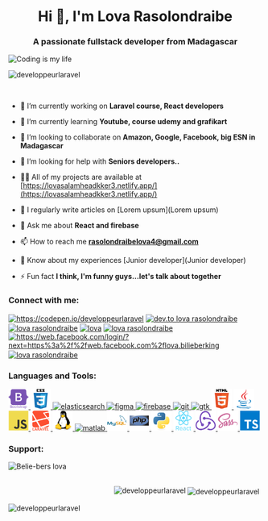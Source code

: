 <h1 align="center">Hi 👋, I'm Lova Rasolondraibe</h1>
<h3 align="center">A passionate fullstack developer from Madagascar</h3>

<img class="fit-picture"
     src="https://cdn.videoplasty.com/animation/chill-coding-programming-lo-fi-animation-stock-animation-21874-1024x576.jpg"
     alt="Coding is my life" width="400">

<p align="left"> <img src="https://komarev.com/ghpvc/?username=developpeurlaravel&label=Profile%20views&color=0e75b6&style=flat" alt="developpeurlaravel" /> </p>

<p align="left"> <a href="https://twitter.com/" target="blank"><img src="https://img.shields.io/twitter/follow/?logo=twitter&style=for-the-badge" alt="" /></a> </p>

- 🔭 I’m currently working on **Laravel course, React developers**

- 🌱 I’m currently learning **Youtube, course udemy and grafikart**

- 👯 I’m looking to collaborate on **Amazon, Google, Facebook, big ESN in Madagascar**

- 🤝 I’m looking for help with **Seniors developers..**

- 👨‍💻 All of my projects are available at [https://lovasalamheadkker3.netlify.app/](https://lovasalamheadkker3.netlify.app/)

- 📝 I regularly write articles on [Lorem upsum](Lorem upsum)

- 💬 Ask me about **React and firebase**

- 📫 How to reach me **rasolondraibelova4@gmail.com**

- 📄 Know about my experiences [Junior developer](Junior developer)

- ⚡ Fun fact **I think, I'm funny guys...let's talk about together**

<h3 align="left">Connect with me:</h3>
<p align="left">
<a href="https://codepen.io/https://codepen.io/developpeurlaravel" target="blank"><img align="center" src="https://raw.githubusercontent.com/rahuldkjain/github-profile-readme-generator/master/src/images/icons/Social/codepen.svg" alt="https://codepen.io/developpeurlaravel" height="30" width="40" /></a>
<a href="https://dev.to/dev.to lova rasolondraibe" target="blank"><img align="center" src="https://raw.githubusercontent.com/rahuldkjain/github-profile-readme-generator/master/src/images/icons/Social/devto.svg" alt="dev.to lova rasolondraibe" height="30" width="40" /></a>
<a href="https://linkedin.com/in/lova rasolondraibe" target="blank"><img align="center" src="https://raw.githubusercontent.com/rahuldkjain/github-profile-readme-generator/master/src/images/icons/Social/linked-in-alt.svg" alt="lova rasolondraibe" height="30" width="40" /></a>
<a href="https://stackoverflow.com/users/lova" target="blank"><img align="center" src="https://raw.githubusercontent.com/rahuldkjain/github-profile-readme-generator/master/src/images/icons/Social/stack-overflow.svg" alt="lova" height="30" width="40" /></a>
<a href="https://codesandbox.com/lova rasolondraibe" target="blank"><img align="center" src="https://raw.githubusercontent.com/rahuldkjain/github-profile-readme-generator/master/src/images/icons/Social/codesandbox.svg" alt="lova rasolondraibe" height="30" width="40" /></a>
<a href="https://fb.com/https://web.facebook.com/login/?next=https%3a%2f%2fweb.facebook.com%2flova.bilieberking" target="blank"><img align="center" src="https://raw.githubusercontent.com/rahuldkjain/github-profile-readme-generator/master/src/images/icons/Social/facebook.svg" alt="https://web.facebook.com/login/?next=https%3a%2f%2fweb.facebook.com%2flova.bilieberking" height="30" width="40" /></a>
<a href="https://instagram.com/lova rasolondraibe" target="blank"><img align="center" src="https://raw.githubusercontent.com/rahuldkjain/github-profile-readme-generator/master/src/images/icons/Social/instagram.svg" alt="lova rasolondraibe" height="30" width="40" /></a>
</p>

<h3 align="left">Languages and Tools:</h3>
<p align="left"> <a href="https://getbootstrap.com" target="_blank" rel="noreferrer"> <img src="https://raw.githubusercontent.com/devicons/devicon/master/icons/bootstrap/bootstrap-plain-wordmark.svg" alt="bootstrap" width="40" height="40"/> </a> <a href="https://www.w3schools.com/css/" target="_blank" rel="noreferrer"> <img src="https://raw.githubusercontent.com/devicons/devicon/master/icons/css3/css3-original-wordmark.svg" alt="css3" width="40" height="40"/> </a> <a href="https://www.elastic.co" target="_blank" rel="noreferrer"> <img src="https://www.vectorlogo.zone/logos/elastic/elastic-icon.svg" alt="elasticsearch" width="40" height="40"/> </a> <a href="https://www.figma.com/" target="_blank" rel="noreferrer"> <img src="https://www.vectorlogo.zone/logos/figma/figma-icon.svg" alt="figma" width="40" height="40"/> </a> <a href="https://firebase.google.com/" target="_blank" rel="noreferrer"> <img src="https://www.vectorlogo.zone/logos/firebase/firebase-icon.svg" alt="firebase" width="40" height="40"/> </a> <a href="https://git-scm.com/" target="_blank" rel="noreferrer"> <img src="https://www.vectorlogo.zone/logos/git-scm/git-scm-icon.svg" alt="git" width="40" height="40"/> </a> <a href="https://www.gtk.org/" target="_blank" rel="noreferrer"> <img src="https://upload.wikimedia.org/wikipedia/commons/7/71/GTK_logo.svg" alt="gtk" width="40" height="40"/> </a> <a href="https://www.w3.org/html/" target="_blank" rel="noreferrer"> <img src="https://raw.githubusercontent.com/devicons/devicon/master/icons/html5/html5-original-wordmark.svg" alt="html5" width="40" height="40"/> </a> <a href="https://www.java.com" target="_blank" rel="noreferrer"> <img src="https://raw.githubusercontent.com/devicons/devicon/master/icons/java/java-original.svg" alt="java" width="40" height="40"/> </a> <a href="https://developer.mozilla.org/en-US/docs/Web/JavaScript" target="_blank" rel="noreferrer"> <img src="https://raw.githubusercontent.com/devicons/devicon/master/icons/javascript/javascript-original.svg" alt="javascript" width="40" height="40"/> </a> <a href="https://laravel.com/" target="_blank" rel="noreferrer"> <img src="https://raw.githubusercontent.com/devicons/devicon/master/icons/laravel/laravel-plain-wordmark.svg" alt="laravel" width="40" height="40"/> </a> <a href="https://www.linux.org/" target="_blank" rel="noreferrer"> <img src="https://raw.githubusercontent.com/devicons/devicon/master/icons/linux/linux-original.svg" alt="linux" width="40" height="40"/> </a> <a href="https://www.mathworks.com/" target="_blank" rel="noreferrer"> <img src="https://upload.wikimedia.org/wikipedia/commons/2/21/Matlab_Logo.png" alt="matlab" width="40" height="40"/> </a> <a href="https://www.mysql.com/" target="_blank" rel="noreferrer"> <img src="https://raw.githubusercontent.com/devicons/devicon/master/icons/mysql/mysql-original-wordmark.svg" alt="mysql" width="40" height="40"/> </a> <a href="https://www.php.net" target="_blank" rel="noreferrer"> <img src="https://raw.githubusercontent.com/devicons/devicon/master/icons/php/php-original.svg" alt="php" width="40" height="40"/> </a> <a href="https://www.python.org" target="_blank" rel="noreferrer"> <img src="https://raw.githubusercontent.com/devicons/devicon/master/icons/python/python-original.svg" alt="python" width="40" height="40"/> </a> <a href="https://reactjs.org/" target="_blank" rel="noreferrer"> <img src="https://raw.githubusercontent.com/devicons/devicon/master/icons/react/react-original-wordmark.svg" alt="react" width="40" height="40"/> </a> <a href="https://redux.js.org" target="_blank" rel="noreferrer"> <img src="https://raw.githubusercontent.com/devicons/devicon/master/icons/redux/redux-original.svg" alt="redux" width="40" height="40"/> </a> <a href="https://sass-lang.com" target="_blank" rel="noreferrer"> <img src="https://raw.githubusercontent.com/devicons/devicon/master/icons/sass/sass-original.svg" alt="sass" width="40" height="40"/> </a> <a href="https://www.typescriptlang.org/" target="_blank" rel="noreferrer"> <img src="https://raw.githubusercontent.com/devicons/devicon/master/icons/typescript/typescript-original.svg" alt="typescript" width="40" height="40"/> </a> </p>

<h3 align="left">Support:</h3>
<p><a href="https://ko-fi.com/Belie-bers lova"> <img align="left" src="https://cdn.ko-fi.com/cdn/kofi3.png?v=3" height="50" width="210" alt="Belie-bers lova" /></a></p><br><br>

<p><img align="left" src="https://github-readme-stats.vercel.app/api/top-langs?username=developpeurlaravel&show_icons=true&locale=en&layout=compact" alt="developpeurlaravel" /></p>

<p>&nbsp;<img align="center" src="https://github-readme-stats.vercel.app/api?username=developpeurlaravel&show_icons=true&locale=en" alt="developpeurlaravel" /></p>

<p><img align="center" src="https://github-readme-streak-stats.herokuapp.com/?user=developpeurlaravel&" alt="developpeurlaravel" /></p>
